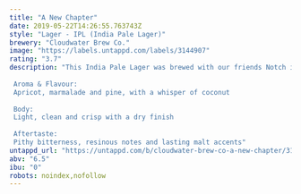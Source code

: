 ```yaml
---
title: "A New Chapter"
date: 2019-05-22T14:26:55.763743Z
style: "Lager - IPL (India Pale Lager)"
brewery: "Cloudwater Brew Co."
image: "https://labels.untappd.com/labels/3144907"
rating: "3.7"
description: "This India Pale Lager was brewed with our friends Notch in support of The Pink Boots Society, a non-profit supporting women working in brewing. Notch Production Manager Brienne heads up the Boston branch and arranged for us to use Pink Boots' exclusive YCH hop blend. A proportion of profits will go to the society and formation of a UK chapter.  Aroma & Flavour: Apricot, marmalade and pine, with a whisper of coconut  Body: Light, clean and crisp with a dry finish  Aftertaste: Pithy bitterness, resinous notes and lasting malt accents"
untappd_url: "https://untappd.com/b/cloudwater-brew-co-a-new-chapter/3144907"
abv: "6.5"
ibu: "0"
robots: noindex,nofollow
---
```


